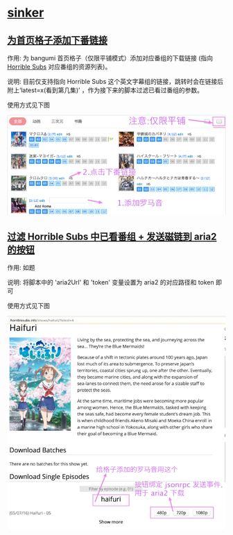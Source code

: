 # [sinker](https://bgm.tv/user/sinker)

## [为首页格子添加下番链接](horriblesubs_magnet_to_aria2.user.js?raw=true)
作用: 为 bangumi 首页格子（仅限平铺模式）添加对应番组的下载链接
(指向 [Horrible Subs](http://horriblesubs.info/) 对应番组的资源列表)。

说明: 目前仅支持指向 Horrible Subs 这个英文字幕组的链接，跳转时会在链接后附上‘latest=x(看到第几集)’
，作为接下来的脚本过滤已看过番组的参数。

使用方式见下图

![](images/screenshot_bgm_to_horriblesubs.png)


## [过滤 Horrible Subs 中已看番组 + 发送磁链到 aria2 的按钮](horriblesubs_magnet_to_aria2.user.js?raw=true)
作用: 如题

说明: 将脚本中的 'aria2Url' 和 'token' 变量设置为 aria2 的对应路径和 token 即可

使用方式见下图

![](images/screenshot_horriblesubs_magnet_to_aria2.png)


